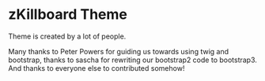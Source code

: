 # zKillboard Theme
Theme is created by a lot of people.

Many thanks to Peter Powers for guiding us towards using twig and bootstrap, thanks to sascha for rewriting our bootstrap2 code to bootstrap3.
And thanks to everyone else to contributed somehow!